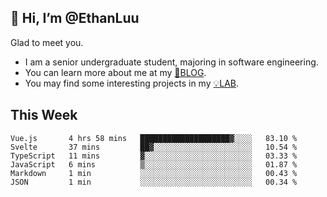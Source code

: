 ## 👋 Hi, I’m @EthanLuu

Glad to meet you.

- I am a senior undergraduate student, majoring in software engineering.
- You can learn more about me at my [📝BLOG](https://blog.ethanloo.cn).
- You may find some interesting projects in my [💡LAB](https://lab.ethanloo.cn).

## This Week
<!--START_SECTION:waka-->

```text
Vue.js       4 hrs 58 mins   ████████████████████▓░░░░   83.10 %
Svelte       37 mins         ██▓░░░░░░░░░░░░░░░░░░░░░░   10.54 %
TypeScript   11 mins         ▓░░░░░░░░░░░░░░░░░░░░░░░░   03.33 %
JavaScript   6 mins          ▒░░░░░░░░░░░░░░░░░░░░░░░░   01.87 %
Markdown     1 min           ░░░░░░░░░░░░░░░░░░░░░░░░░   00.43 %
JSON         1 min           ░░░░░░░░░░░░░░░░░░░░░░░░░   00.34 %
```

<!--END_SECTION:waka-->
